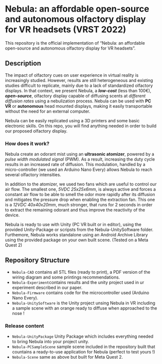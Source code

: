 # Nebula: an affordable open-source and autonomous olfactory display for VR headsets (VRST 2022)
 
This repository is the official implementation of “Nebula: an affordable open-source and autonomous olfactory display for VR headsets”.

## Description 

The impact of olfactory cues on user experience in virtual reality is increasingly studied. However, results are still heterogeneous and existing studies difficult to replicate, mainly due to a lack of standardized olfactory displays. In that context, we present Nebula, a **_low-cost_** (less than 100€), **_open-source_**, olfactory display capable of diffusing scents at *different diffusion rates* using a nebulization process. Nebula can be used with **PC VR** or **autonomous** head mounted displays, making it easily transportable without the need for an external computer.

Nebula can be easily replicated using a 3D printers and some basic electronic skills. On this repo, you will find anything needed in order to build our proposed olfactory display. 

### How does it work?

Nebula create an odorant mist using an **ultrasonic atomizer**, powered by a *pulse width modulated signal* (PWM). As a result, increasing the duty cycle results in an increased rate of diffusion.
This modulation, handled by a micro-controller (we used an Arduino Nano Every) allows Nebula to reach several olfactory intensities.

In addition to the atomizer, we used two fans which are useful to control our air flow. The smallest one, *5VDC 25x25x6mm*, is always active and forces a constant air flow to be able to smell the odor more rapidly after its diffusion and mitigates the pressure drop when enabling the extraction fan. This one is a *12VDC 40x40x20mm*, much stronger, that runs for 2 seconds in order to extract the remaining odorant and thus improve the reactivity of the device.

Nebula is ready to use with Unity (PC VR built or in editor), using the provided Unity-Package or scripsts from the Nebula-UnitySoftware folder.
Furthemore, Nebula works standalone using an Android Archive Library using the provided package on your own built scene. (Tested on a Meta Quest 2)

## Repository Structure

  * ``Nebula-CAD`` contains all STL files (ready to print), a PDF version of the wiring diagram and some printings recommendations.
  * ``Nebula-Experiment``contains results and the unity project used in ur experiment described in our paper.
  * ``Nebula-Firmware`` contains code for the microcontroller used (Arduino Nano Every).
  * ``Nebula-UnitySoftware`` is the Unity project unsing Nebula in VR including a sample scene with an orange ready to diffuse when approached to the nose !
  
   ### Release content
   
   * ``Nebula-UnityPackage`` Unity Package which includes everything needed to bring Nebula into your project unity.
   * ``Nebula-PCSampleScene`` sample scene included in the repository built that countains a ready-to-use application for Nebula (perfect to test yours !)
   * ``Nebula-Scene`` same as above but built for Meta Quest 2.
